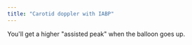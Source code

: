 ```yaml
---
title: "Carotid doppler with IABP"
---
```

You'll get a higher &quot;assisted peak&quot; when the balloon goes up.

